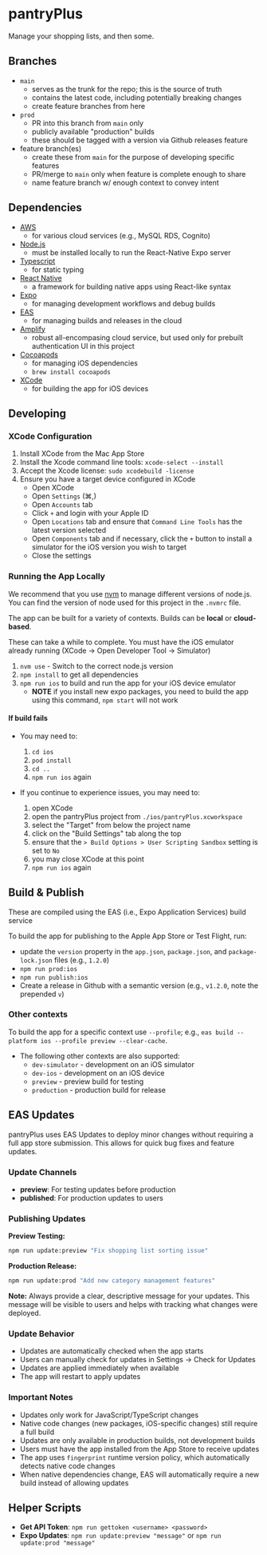 # pantryPlus

Manage your shopping lists, and then some.

## Branches
* `main`
    - serves as the trunk for the repo; this is the source of truth
    - contains the latest code, including potentially breaking changes
    - create feature branches from here
* `prod`
    - PR into this branch from `main` only
    - publicly available "production" builds
    - these should be tagged with a version via Github releases feature
* feature branch(es)
    - create these from `main` for the purpose of developing specific features
    - PR/merge to `main` only when feature is complete enough to share
    - name feature branch w/ enough context to convey intent

## Dependencies
* [AWS](https://aws.amazon.com/)
    - for various cloud services (e.g., MySQL RDS, Cognito)
* [Node.js](https://nodejs.org/)
    - must be installed locally to run the React-Native Expo server
* [Typescript](https://www.typescriptlang.org/)
    - for static typing
* [React Native](https://reactnative.dev/)
    - a framework for building native apps using React-like syntax
* [Expo](https://expo.dev/)
    - for managing development workflows and debug builds
* [EAS](https://expo.dev/accounts/askewsoft/projects/pantryplus)
    - for managing builds and releases in the cloud
* [Amplify](https://docs.amplify.aws/start/getting-started/setup/q/integration/react-native/)
    - robust all-encompasing cloud service, but used only for prebuilt authentication UI in this project
* [Cocoapods](https://cocoapods.org/)
    - for managing iOS dependencies
    - `brew install cocoapods`
* [XCode](https://developer.apple.com/xcode/)
    - for building the app for iOS devices


## Developing
### XCode Configuration
1. Install XCode from the Mac App Store
1. Install the Xcode command line tools: `xcode-select --install`
1. Accept the Xcode license: `sudo xcodebuild -license`
1. Ensure you have a target device configured in XCode
    - Open XCode
    - Open `Settings` (⌘,)
    - Open `Accounts` tab
    - Click `+` and login with your Apple ID
    - Open `Locations` tab and ensure that `Command Line Tools` has the latest version selected
    - Open `Components` tab and if necessary, click the `+` button to install a simulator for the iOS version you wish to target
    - Close the settings

### Running the App Locally
We recommend that you use [nvm](https://nvm.sh) to manage different versions of node.js.
You can find the version of node used for this project in the `.nvmrc` file.

The app can be built for a variety of contexts. Builds can be **local** or **cloud-based**.

These can take a while to complete. You must have the iOS emulator already running (XCode -> Open Developer Tool -> Simulator)

1. `nvm use` - Switch to the correct node.js version
1. `npm install` to get all dependencies
1. `npm run ios` to build and run the app for your iOS device emulator
    - **NOTE** if you install new expo packages, you need to build the app using this command, `npm start` will not work

#### If build fails

- You may need to:
    1. `cd ios`
    1. `pod install`
    1. `cd ..`
    1. `npm run ios` again

- If you continue to experience issues, you may need to:
    1. open XCode
    1. open the pantryPlus project from `./ios/pantryPlus.xcworkspace`
    1. select the "Target" from below the project name
    1. click on the "Build Settings" tab along the top
    1. ensure that the `> Build Options > User Scripting Sandbox` setting is set to `No`
    1. you may close XCode at this point
    1. `npm run ios` again

## Build & Publish
These are compiled using the EAS (i.e., Expo Application Services) build service

To build the app for publishing to the Apple App Store or Test Flight, run:

- update the `version` property in the `app.json`, `package.json`, and `package-lock.json` files (e.g., `1.2.0`)
- `npm run prod:ios`
- `npm run publish:ios`
- Create a release in Github with a semantic version (e.g., `v1.2.0`, note the prepended `v`)

### Other contexts

To build the app for a specific context use `--profile`; e.g., `eas build --platform ios --profile preview --clear-cache`.

- The following other contexts are also supported:
    - `dev-simulator` - development on an iOS simulator
    - `dev-ios` - development on an iOS device
    - `preview` - preview build for testing
    - `production` - production build for release

## EAS Updates
pantryPlus uses EAS Updates to deploy minor changes without requiring a full app store submission. This allows for quick bug fixes and feature updates.

### Update Channels
- **preview**: For testing updates before production
- **published**: For production updates to users

### Publishing Updates

**Preview Testing:**
```bash
npm run update:preview "Fix shopping list sorting issue"
```

**Production Release:**
```bash
npm run update:prod "Add new category management features"
```

**Note:** Always provide a clear, descriptive message for your updates. This message will be visible to users and helps with tracking what changes were deployed.

### Update Behavior
- Updates are automatically checked when the app starts
- Users can manually check for updates in Settings → Check for Updates
- Updates are applied immediately when available
- The app will restart to apply updates

### Important Notes
- Updates only work for JavaScript/TypeScript changes
- Native code changes (new packages, iOS-specific changes) still require a full build
- Updates are only available in production builds, not development builds
- Users must have the app installed from the App Store to receive updates
- The app uses `fingerprint` runtime version policy, which automatically detects native code changes
- When native dependencies change, EAS will automatically require a new build instead of allowing updates

## Helper Scripts
- **Get API Token**: `npm run gettoken <username> <password>`
- **Expo Updates**: `npm run update:preview "message"` or `npm run update:prod "message"`
